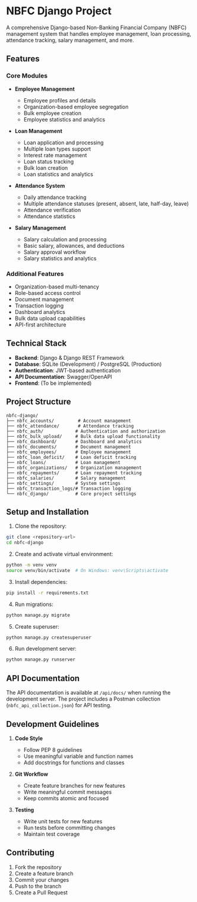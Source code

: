 # NBFC Django Project

A comprehensive Django-based Non-Banking Financial Company (NBFC) management system that handles employee management, loan processing, attendance tracking, salary management, and more.

## Features

### Core Modules

- **Employee Management**

  - Employee profiles and details
  - Organization-based employee segregation
  - Bulk employee creation
  - Employee statistics and analytics

- **Loan Management**

  - Loan application and processing
  - Multiple loan types support
  - Interest rate management
  - Loan status tracking
  - Bulk loan creation
  - Loan statistics and analytics

- **Attendance System**

  - Daily attendance tracking
  - Multiple attendance statuses (present, absent, late, half-day, leave)
  - Attendance verification
  - Attendance statistics

- **Salary Management**
  - Salary calculation and processing
  - Basic salary, allowances, and deductions
  - Salary approval workflow
  - Salary statistics and analytics

### Additional Features

- Organization-based multi-tenancy
- Role-based access control
- Document management
- Transaction logging
- Dashboard analytics
- Bulk data upload capabilities
- API-first architecture

## Technical Stack

- **Backend**: Django & Django REST Framework
- **Database**: SQLite (Development) / PostgreSQL (Production)
- **Authentication**: JWT-based authentication
- **API Documentation**: Swagger/OpenAPI
- **Frontend**: (To be implemented)

## Project Structure

```
nbfc-django/
├── nbfc_accounts/         # Account management
├── nbfc_attendance/       # Attendance tracking
├── nbfc_auth/            # Authentication and authorization
├── nbfc_bulk_upload/     # Bulk data upload functionality
├── nbfc_dashboard/       # Dashboard and analytics
├── nbfc_documents/       # Document management
├── nbfc_employees/       # Employee management
├── nbfc_loan_deficit/    # Loan deficit tracking
├── nbfc_loans/           # Loan management
├── nbfc_organizations/   # Organization management
├── nbfc_repayments/      # Loan repayment tracking
├── nbfc_salaries/        # Salary management
├── nbfc_settings/        # System settings
├── nbfc_transaction_logs/# Transaction logging
└── nbfc_django/          # Core project settings
```

## Setup and Installation

1. Clone the repository:

```bash
git clone <repository-url>
cd nbfc-django
```

2. Create and activate virtual environment:

```bash
python -m venv venv
source venv/bin/activate  # On Windows: venv\Scripts\activate
```

3. Install dependencies:

```bash
pip install -r requirements.txt
```

4. Run migrations:

```bash
python manage.py migrate
```

5. Create superuser:

```bash
python manage.py createsuperuser
```

6. Run development server:

```bash
python manage.py runserver
```

## API Documentation

The API documentation is available at `/api/docs/` when running the development server. The project includes a Postman collection (`nbfc_api_collection.json`) for API testing.

## Development Guidelines

1. **Code Style**

   - Follow PEP 8 guidelines
   - Use meaningful variable and function names
   - Add docstrings for functions and classes

2. **Git Workflow**

   - Create feature branches for new features
   - Write meaningful commit messages
   - Keep commits atomic and focused

3. **Testing**
   - Write unit tests for new features
   - Run tests before committing changes
   - Maintain test coverage

## Contributing

1. Fork the repository
2. Create a feature branch
3. Commit your changes
4. Push to the branch
5. Create a Pull Request

